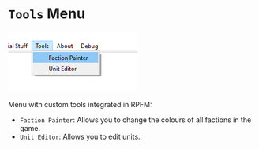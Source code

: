 # `Tools` Menu

![Tooling up!](./images/tools.png)

Menu with custom tools integrated in RPFM:
- `Faction Painter`: Allows you to change the colours of all factions in the game.
- `Unit Editor`: Allows you to edit units.

